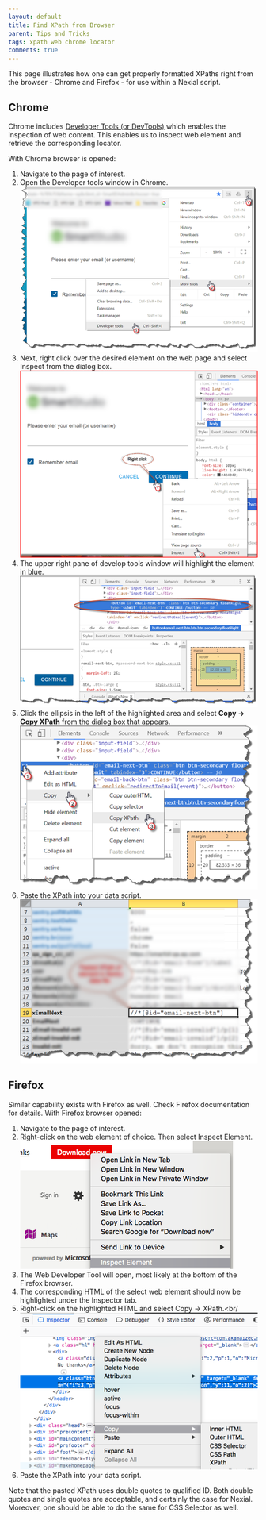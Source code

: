 ```yaml
---
layout: default
title: Find XPath from Browser
parent: Tips and Tricks
tags: xpath web chrome locator
comments: true
---
```



This page illustrates how one can get properly formatted XPaths right from the browser - Chrome and Firefox - for use 
within a Nexial script. 

## Chrome
Chrome includes <a href="https://developers.google.com/web/tools/chrome-devtools/" class="external-link" 
target="_nexial_link">Developer Tools (or DevTools)</a> which enables the inspection of web content. This enables us to
inspect web element and retrieve the corresponding locator.

With Chrome browser is opened:
1. Navigate to the page of interest.
2. Open the Developer tools window in Chrome.<br/>
   ![](image/FindXPathFromChrome_01.png)
3. Next, right click over the desired element on the web page and select Inspect from the dialog box.<br/>
   ![](image/FindXPathFromChrome_02.png)
4. The upper right pane of develop tools window will highlight the element in blue.<br/>
   ![](image/FindXPathFromChrome_03.png)
5. Click the ellipsis in the left of the highlighted area and select **Copy -> Copy XPath** from the dialog box that 
   appears.<br/>
   ![](image/FindXPathFromChrome_04.png)
6. Paste the XPath into your data script.<br/>
   ![](image/FindXPathFromChrome_05.png)


## Firefox
Similar capability exists with Firefox as well. Check Firefox documentation for details. With Firefox browser opened:
1. Navigate to the page of interest.
2. Right-click on the web element of choice. Then select Inspect Element.<br/>
   ![](image/FindXPathFromFirefox_01.png)
3. The Web Developer Tool will open, most likely at the bottom of the Firefox browser.
4. The corresponding HTML of the select web element should now be highlighted under the Inspector tab.
5. Right-click on the highlighted HTML and select Copy -> XPath.<br/
   ![](image/FindXPathFromFirefox_02.png)
6. Paste the XPath into your data script.


Note that the pasted XPath uses double quotes to qualified ID. Both double quotes and single quotes are acceptable, 
and certainly the case for Nexial. Moreover, one should be able to do the same for CSS Selector as well.

